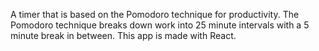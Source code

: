 A timer that is based on the Pomodoro technique for productivity. The Pomodoro technique breaks down work into 25 minute intervals with a 5 minute break in between. This app is made with React.